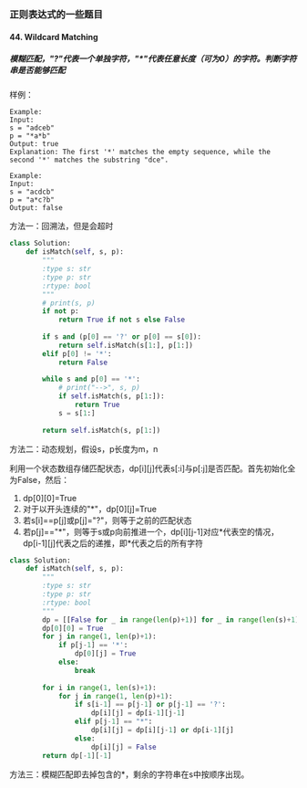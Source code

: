 ### 正则表达式的一些题目

#### 44. Wildcard Matching
##### 模糊匹配，"?"代表一个单独字符，"\*"代表任意长度（可为0）的字符。判断字符串是否能够匹配

样例：
```
Example:
Input:
s = "adceb"
p = "*a*b"
Output: true
Explanation: The first '*' matches the empty sequence, while the second '*' matches the substring "dce".

Example:
Input:
s = "acdcb"
p = "a*c?b"
Output: false
```
方法一：回溯法，但是会超时
```python
class Solution:
    def isMatch(self, s, p):
        """
        :type s: str
        :type p: str
        :rtype: bool
        """
        # print(s, p)
        if not p:
            return True if not s else False
        
        if s and (p[0] == '?' or p[0] == s[0]):
            return self.isMatch(s[1:], p[1:])
        elif p[0] != '*':
            return False
        
        while s and p[0] == '*':
            # print("-->", s, p)
            if self.isMatch(s, p[1:]):
                return True
            s = s[1:]
            
        return self.isMatch(s, p[1:])
```
方法二：动态规划，假设s，p长度为m，n

利用一个状态数组存储匹配状态，dp[i][j]代表s[:i]与p[:j]是否匹配。首先初始化全为False，然后：

1. dp[0][0]=True
2. 对于以开头连续的"\*"，dp[0][j]=True
3. 若s[i]==p[j]或p[j]="?"，则等于之前的匹配状态
4. 若p[j]=="\*"，则等于s或p向前推进一个，dp[i][j-1]对应\*代表空的情况，dp[i-1][j]代表之后的递推，即\*代表之后的所有字符

```python
class Solution:
    def isMatch(self, s, p):
        """
        :type s: str
        :type p: str
        :rtype: bool
        """
        dp = [[False for _ in range(len(p)+1)] for _ in range(len(s)+1)]
        dp[0][0] = True
        for j in range(1, len(p)+1):
            if p[j-1] == '*':
                dp[0][j] = True
            else:
                break
        
        for i in range(1, len(s)+1):
            for j in range(1, len(p)+1):
                if s[i-1] == p[j-1] or p[j-1] == '?':
                    dp[i][j] = dp[i-1][j-1]
                elif p[j-1] == "*":
                    dp[i][j] = dp[i][j-1] or dp[i-1][j]
                else:
                    dp[i][j] = False
        return dp[-1][-1]
```

方法三：模糊匹配即去掉包含的\*，剩余的字符串在s中按顺序出现。








